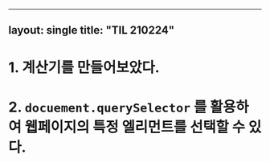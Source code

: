 
---
layout: single
title:  "TIL 210224"
---
 # 1. 계산기를 만들어보았다.
 # 2. `docuement.querySelector` 를 활용하여 웹페이지의 특정 엘리먼트를 선택할 수 있다.
